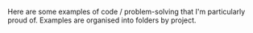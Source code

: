 Here are some examples of code / problem-solving that I'm particularly
proud of. Examples are organised into folders by project.
